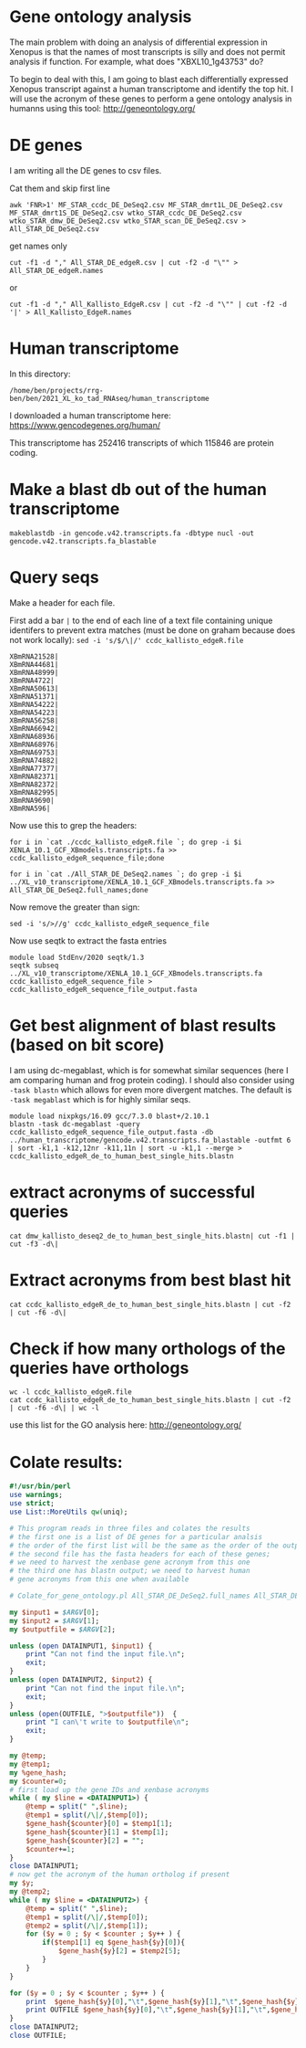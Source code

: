 # Gene ontology analysis

The main problem with doing an analysis of differential expression in Xenopus is that the names of most transcripts is silly and does not permit analysis if function.  For example, what does "XBXL10_1g43753" do?  

To begin to deal with this, I am going to blast each differentially expressed Xenopus transcript against a human transcriptome and identify the top hit.  I will use the acronym of these genes to perform a gene ontology analysis in humanns using this tool: http://geneontology.org/

# DE genes
I am writing all the DE genes to csv files.

Cat them and skip first line
```
awk 'FNR>1' MF_STAR_ccdc_DE_DeSeq2.csv MF_STAR_dmrt1L_DE_DeSeq2.csv MF_STAR_dmrt1S_DE_DeSeq2.csv wtko_STAR_ccdc_DE_DeSeq2.csv wtko_STAR_dmw_DE_DeSeq2.csv wtko_STAR_scan_DE_DeSeq2.csv > All_STAR_DE_DeSeq2.csv
```
get names only
```
cut -f1 -d "," All_STAR_DE_edgeR.csv | cut -f2 -d "\"" > All_STAR_DE_edgeR.names
```
or
```
cut -f1 -d "," All_Kallisto_EdgeR.csv | cut -f2 -d "\"" | cut -f2 -d '|' > All_Kallisto_EdgeR.names
```

# Human transcriptome
In this directory:
```
/home/ben/projects/rrg-ben/ben/2021_XL_ko_tad_RNAseq/human_transcriptome
```

I downloaded a human transcriptome here: https://www.gencodegenes.org/human/

This transcriptome has 252416 transcripts of which 115846 are protein coding.

# Make a blast db out of the human transcriptome
```
makeblastdb -in gencode.v42.transcripts.fa -dbtype nucl -out gencode.v42.transcripts.fa_blastable
```

# Query seqs
Make a header for each file. 

First add a bar `|` to the end of each line of a text file containing unique identifers to prevent extra matches (must be done on graham because does not work locally):
`sed -i 's/$/\|/' ccdc_kallisto_edgeR.file`

```
XBmRNA21528|
XBmRNA44681|
XBmRNA48999|
XBmRNA4722|
XBmRNA50613|
XBmRNA51371|
XBmRNA54222|
XBmRNA54223|
XBmRNA56258|
XBmRNA66942|
XBmRNA68936|
XBmRNA68976|
XBmRNA69753|
XBmRNA74882|
XBmRNA77377|
XBmRNA82371|
XBmRNA82372|
XBmRNA82995|
XBmRNA9690|
XBmRNA596|
```
Now use this to grep the headers:
```
for i in `cat ./ccdc_kallisto_edgeR.file `; do grep -i $i XENLA_10.1_GCF_XBmodels.transcripts.fa >> ccdc_kallisto_edgeR_sequence_file;done
```
```
for i in `cat ./All_STAR_DE_DeSeq2.names `; do grep -i $i ../XL_v10_transcriptome/XENLA_10.1_GCF_XBmodels.transcripts.fa >> All_STAR_DE_DeSeq2.full_names;done
```
Now remove the greater than sign:
```
sed -i 's/>//g' ccdc_kallisto_edgeR_sequence_file
```
Now use seqtk to extract the fasta entries
```
module load StdEnv/2020 seqtk/1.3
seqtk subseq ../XL_v10_transcriptome/XENLA_10.1_GCF_XBmodels.transcripts.fa ccdc_kallisto_edgeR_sequence_file > ccdc_kallisto_edgeR_sequence_file_output.fasta
```

# Get best alignment of blast results (based on bit score)
I am using dc-megablast, which is for somewhat similar sequences (here I am comparing human and frog protein coding).  I should also consider using `-task blastn` which allows for even more divergent matches.  The default is `-task megablast` which is for highly similar seqs.
```
module load nixpkgs/16.09 gcc/7.3.0 blast+/2.10.1 
blastn -task dc-megablast -query ccdc_kallisto_edgeR_sequence_file_output.fasta -db ../human_transcriptome/gencode.v42.transcripts.fa_blastable -outfmt 6 | sort -k1,1 -k12,12nr -k11,11n | sort -u -k1,1 --merge > ccdc_kallisto_edgeR_de_to_human_best_single_hits.blastn
```
# extract acronyms of successful queries
```
cat dmw_kallisto_deseq2_de_to_human_best_single_hits.blastn| cut -f1 | cut -f3 -d\|
```
# Extract acronyms from best blast hit
```
cat ccdc_kallisto_edgeR_de_to_human_best_single_hits.blastn | cut -f2 | cut -f6 -d\|
```

# Check if how many orthologs of the queries have orthologs
```
wc -l ccdc_kallisto_edgeR.file
cat ccdc_kallisto_edgeR_de_to_human_best_single_hits.blastn | cut -f2 | cut -f6 -d\| | wc -l
```

use this list for the GO analysis here:  http://geneontology.org/

# Colate results:
```perl
#!/usr/bin/perl
use warnings;
use strict;
use List::MoreUtils qw(uniq);

# This program reads in three files and colates the results
# the first one is a list of DE genes for a particular analsis
# the order of the first list will be the same as the order of the output
# the second file has the fasta headers for each of these genes;
# we need to harvest the xenbase gene acronym from this one
# the third one has blastn output; we need to harvest human 
# gene acronyms from this one when available

# Colate_for_gene_ontology.pl All_STAR_DE_DeSeq2.full_names All_STAR_DE_DeSeq2_to_human_best_single_hits.blastn All_STAR_DE_DeSeq2.out

my $input1 = $ARGV[0];
my $input2 = $ARGV[1];
my $outputfile = $ARGV[2];

unless (open DATAINPUT1, $input1) {
	print "Can not find the input file.\n";
	exit;
}
unless (open DATAINPUT2, $input2) {
	print "Can not find the input file.\n";
	exit;
}
unless (open(OUTFILE, ">$outputfile"))  {
	print "I can\'t write to $outputfile\n";
	exit;
}

my @temp;
my @temp1;
my %gene_hash;
my $counter=0;
# first load up the gene IDs and xenbase acronyms
while ( my $line = <DATAINPUT1>) {
	@temp = split(" ",$line);
	@temp1 = split(/\|/,$temp[0]);
	$gene_hash{$counter}[0] = $temp1[1];
	$gene_hash{$counter}[1] = $temp[1];
	$gene_hash{$counter}[2] = "";
	$counter+=1;
}	
close DATAINPUT1;
# now get the acronym of the human ortholog if present
my $y;
my @temp2;
while ( my $line = <DATAINPUT2>) {
	@temp = split(" ",$line);
	@temp1 = split(/\|/,$temp[0]);	
	@temp2 = split(/\|/,$temp[1]);	
 	for ($y = 0 ; $y < $counter ; $y++ ) {
		if($temp1[1] eq $gene_hash{$y}[0]){
	 		$gene_hash{$y}[2] = $temp2[5];
	 	}
 	}
}	

for ($y = 0 ; $y < $counter ; $y++ ) {
	print  $gene_hash{$y}[0],"\t",$gene_hash{$y}[1],"\t",$gene_hash{$y}[2],"\n";
	print OUTFILE $gene_hash{$y}[0],"\t",$gene_hash{$y}[1],"\t",$gene_hash{$y}[2],"\n";
}		
close DATAINPUT2;
close OUTFILE;
```

